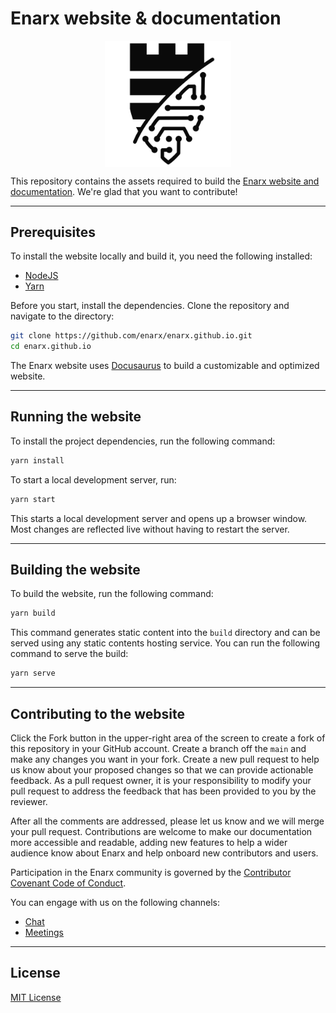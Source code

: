# Enarx website & documentation

<p align="center">
<img align="center" src="/static/img/enarx.png" height="30%" width="40%"/>
</p>

This repository contains the assets required to build the [Enarx website and documentation](https://enarx.dev/). We're glad that you want to contribute!

----

## Prerequisites

To install the website locally and build it, you need the following installed:

- [NodeJS](https://nodejs.org/)
- [Yarn](https://yarnpkg.com/)

Before you start, install the dependencies. Clone the repository and navigate to the directory:

```sh
git clone https://github.com/enarx/enarx.github.io.git
cd enarx.github.io
```

The Enarx website uses [Docusaurus](https://docusaurus.io/) to build a customizable and optimized website.

----

## Running the website

To install the project dependencies, run the following command: 

```sh
yarn install
```

To start a local development server, run: 

```sh
yarn start
```

This starts a local development server and opens up a browser window. Most changes are reflected live without having to restart the server.

----

## Building the website

To build the website, run the following command: 

```sh
yarn build
```

This command generates static content into the `build` directory and can be served using any static contents hosting service. You can run the following command to serve the build:

```sh
yarn serve
```

----

## Contributing to the website

Click the Fork button in the upper-right area of the screen to create a fork of this repository in your GitHub account. Create a branch off the `main` and make any changes you want in your fork. Create a new pull request to help us know about your proposed changes so that we can provide actionable feedback. As a pull request owner, it is your responsibility to modify your pull request to address the feedback that has been provided to you by the reviewer.

After all the comments are addressed, please let us know and we will merge your pull request. Contributions are welcome to make our documentation more accessible and readable, adding new features to help a wider audience know about Enarx and help onboard new contributors and users.

Participation in the Enarx community is governed by the [Contributor Covenant Code of Conduct](CODE_OF_CONDUCT.md).

You can engage with us on the following channels:

- [Chat](https://chat.enarx.dev)
- [Meetings](https://enarx.dev/meetings)

----

## License

[MIT License](LICENSE)
